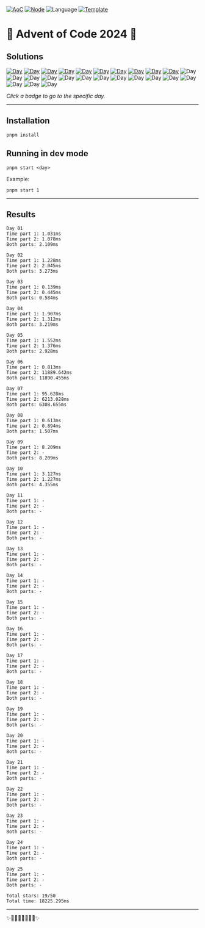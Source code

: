<!-- Entries between SOLUTIONS and RESULTS tags are auto-generated -->

[![AoC](https://badgen.net/badge/AoC/2024/blue)](https://adventofcode.com/2024)
[![Node](https://badgen.net/badge/Node/v16.13.0+/blue)](https://nodejs.org/en/download/)
![Language](https://badgen.net/badge/Language/TypeScript/blue)
[![Template](https://badgen.net/badge/Template/aocrunner/blue)](https://github.com/caderek/aocrunner)

# 🎄 Advent of Code 2024 🎄

## Solutions

<!--SOLUTIONS-->

[![Day](https://badgen.net/badge/01/%E2%98%85%E2%98%85/green)](src/day01)
[![Day](https://badgen.net/badge/02/%E2%98%85%E2%98%85/green)](src/day02)
[![Day](https://badgen.net/badge/03/%E2%98%85%E2%98%85/green)](src/day03)
[![Day](https://badgen.net/badge/04/%E2%98%85%E2%98%85/green)](src/day04)
[![Day](https://badgen.net/badge/05/%E2%98%85%E2%98%85/green)](src/day05)
[![Day](https://badgen.net/badge/06/%E2%98%85%E2%98%85/green)](src/day06)
[![Day](https://badgen.net/badge/07/%E2%98%85%E2%98%85/green)](src/day07)
[![Day](https://badgen.net/badge/08/%E2%98%85%E2%98%85/green)](src/day08)
[![Day](https://badgen.net/badge/09/%E2%98%85%E2%98%86/yellow)](src/day09)
[![Day](https://badgen.net/badge/10/%E2%98%85%E2%98%85/green)](src/day10)
![Day](https://badgen.net/badge/11/%E2%98%86%E2%98%86/gray)
![Day](https://badgen.net/badge/12/%E2%98%86%E2%98%86/gray)
![Day](https://badgen.net/badge/13/%E2%98%86%E2%98%86/gray)
![Day](https://badgen.net/badge/14/%E2%98%86%E2%98%86/gray)
![Day](https://badgen.net/badge/15/%E2%98%86%E2%98%86/gray)
![Day](https://badgen.net/badge/16/%E2%98%86%E2%98%86/gray)
![Day](https://badgen.net/badge/17/%E2%98%86%E2%98%86/gray)
![Day](https://badgen.net/badge/18/%E2%98%86%E2%98%86/gray)
![Day](https://badgen.net/badge/19/%E2%98%86%E2%98%86/gray)
![Day](https://badgen.net/badge/20/%E2%98%86%E2%98%86/gray)
![Day](https://badgen.net/badge/21/%E2%98%86%E2%98%86/gray)
![Day](https://badgen.net/badge/22/%E2%98%86%E2%98%86/gray)
![Day](https://badgen.net/badge/23/%E2%98%86%E2%98%86/gray)
![Day](https://badgen.net/badge/24/%E2%98%86%E2%98%86/gray)
![Day](https://badgen.net/badge/25/%E2%98%86%E2%98%86/gray)

<!--/SOLUTIONS-->

_Click a badge to go to the specific day._

---

## Installation

```
pnpm install
```

## Running in dev mode

```
pnpm start <day>
```

Example:

```
pnpm start 1
```

---

## Results

<!--RESULTS-->

```
Day 01
Time part 1: 1.031ms
Time part 2: 1.078ms
Both parts: 2.109ms
```

```
Day 02
Time part 1: 1.228ms
Time part 2: 2.045ms
Both parts: 3.273ms
```

```
Day 03
Time part 1: 0.139ms
Time part 2: 0.445ms
Both parts: 0.584ms
```

```
Day 04
Time part 1: 1.907ms
Time part 2: 1.312ms
Both parts: 3.219ms
```

```
Day 05
Time part 1: 1.552ms
Time part 2: 1.376ms
Both parts: 2.928ms
```

```
Day 06
Time part 1: 0.813ms
Time part 2: 11889.642ms
Both parts: 11890.455ms
```

```
Day 07
Time part 1: 95.628ms
Time part 2: 6213.028ms
Both parts: 6308.655ms
```

```
Day 08
Time part 1: 0.613ms
Time part 2: 0.894ms
Both parts: 1.507ms
```

```
Day 09
Time part 1: 8.209ms
Time part 2: -
Both parts: 8.209ms
```

```
Day 10
Time part 1: 3.127ms
Time part 2: 1.227ms
Both parts: 4.355ms
```

```
Day 11
Time part 1: -
Time part 2: -
Both parts: -
```

```
Day 12
Time part 1: -
Time part 2: -
Both parts: -
```

```
Day 13
Time part 1: -
Time part 2: -
Both parts: -
```

```
Day 14
Time part 1: -
Time part 2: -
Both parts: -
```

```
Day 15
Time part 1: -
Time part 2: -
Both parts: -
```

```
Day 16
Time part 1: -
Time part 2: -
Both parts: -
```

```
Day 17
Time part 1: -
Time part 2: -
Both parts: -
```

```
Day 18
Time part 1: -
Time part 2: -
Both parts: -
```

```
Day 19
Time part 1: -
Time part 2: -
Both parts: -
```

```
Day 20
Time part 1: -
Time part 2: -
Both parts: -
```

```
Day 21
Time part 1: -
Time part 2: -
Both parts: -
```

```
Day 22
Time part 1: -
Time part 2: -
Both parts: -
```

```
Day 23
Time part 1: -
Time part 2: -
Both parts: -
```

```
Day 24
Time part 1: -
Time part 2: -
Both parts: -
```

```
Day 25
Time part 1: -
Time part 2: -
Both parts: -
```

```
Total stars: 19/50
Total time: 18225.295ms
```

<!--/RESULTS-->

---

✨🎄🎁🎄🎅🎄🎁🎄✨
